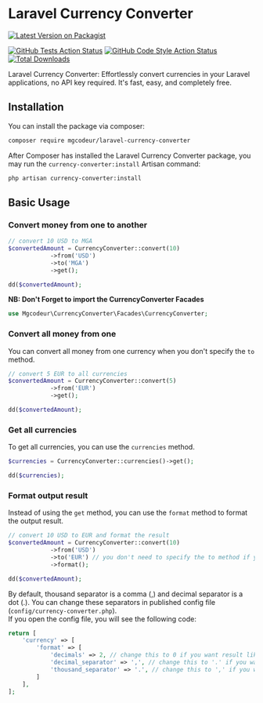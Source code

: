 # Laravel Currency Converter

[![Latest Version on Packagist](https://img.shields.io/packagist/v/mgcodeur/laravel-currency-converter.svg?style=flat-square)](https://packagist.org/packages/mgcodeur/laravel-currency-converter)


[![GitHub Tests Action Status](https://img.shields.io/github/actions/workflow/status/mgcodeur/laravel-currency-converter/run-tests.yml?branch=main&label=tests&style=flat-square)](https://github.com/mgcodeur/laravel-currency-converter/?query=workflow%3Arun-tests+branch%3Amain)
[![GitHub Code Style Action Status](https://img.shields.io/github/actions/workflow/status/mgcodeur/laravel-currency-converter/fix-php-code-style-issues.yml?branch=main&label=code%20style&style=flat-square)](https://github.com/mgcodeur/laravel-currency-converter/actions?query=workflow%3A"Fix+PHP+code+style+issues"+branch%3Amain)
[![Total Downloads](https://img.shields.io/packagist/dt/mgcodeur/laravel-currency-converter.svg?style=flat-square)](https://packagist.org/packages/mgcodeur/laravel-currency-converter)

Laravel Currency Converter: Effortlessly convert currencies in your Laravel applications, no API key required. It's fast, easy, and completely free.

## Installation

You can install the package via composer:

```bash
composer require mgcodeur/laravel-currency-converter
```

After Composer has installed the Laravel Currency Converter package, you may run the `currency-converter:install` Artisan command:

```bash
php artisan currency-converter:install
```
## Basic Usage

### Convert money from one to another

```php
// convert 10 USD to MGA
$convertedAmount = CurrencyConverter::convert(10)
            ->from('USD')
            ->to('MGA')
            ->get();

dd($convertedAmount);
```
**NB: Don't Forget to import the CurrencyConverter Facades**

```php
use Mgcodeur\CurrencyConverter\Facades\CurrencyConverter;
```

### Convert all money from one

You can convert all money from one currency when you don't specify the `to` method.

```php
// convert 5 EUR to all currencies
$convertedAmount = CurrencyConverter::convert(5)
            ->from('EUR')
            ->get();

dd($convertedAmount);
```

### Get all currencies

To get all currencies, you can use the `currencies` method.

```php
$currencies = CurrencyConverter::currencies()->get();

dd($currencies);
```

### Format output result

Instead of using the `get` method, you can use the `format` method to format the output result.

```php
// convert 10 USD to EUR and format the result
$convertedAmount = CurrencyConverter::convert(10)
            ->from('USD')
            ->to('EUR') // you don't need to specify the to method if you want to convert all currencies
            ->format();

dd($convertedAmount);
```

By default, thousand separator is a comma (,) and decimal separator is a dot (.). You can change these separators in published config file (`config/currency-converter.php`).
<br/>
If you open the config file, you will see the following code:

```php
return [
    'currency' => [
        'format' => [
            'decimals' => 2, // change this to 0 if you want result like 1.000, or 3 if you want result like 1.000.000
            'decimal_separator' => ',', // change this to '.' if you want result like 1.000,00, or space if you want result like 1 000,00
            'thousand_separator' => '.', // change this to ',' if you want result like 1,000.00, or '.' if you want result like 1 000.00
        ]
    ],
];
```
